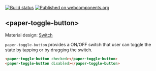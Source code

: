 [![Build status](https://travis-ci.org/PolymerElements/paper-toggle-button.svg?branch=master)](https://travis-ci.org/PolymerElements/paper-toggle-button)
[![Published on webcomponents.org](https://img.shields.io/badge/webcomponents.org-published-blue.svg)](https://www.webcomponents.org/element/PolymerElements/paper-toggle-button)

## &lt;paper-toggle-button&gt;

Material design: [Switch](https://www.google.com/design/spec/components/selection-controls.html#selection-controls-switch)

`paper-toggle-button` provides a ON/OFF switch that user can toggle the state
by tapping or by dragging the switch.

<!---
```
<custom-element-demo>
  <template>
    <script src="../webcomponentsjs/webcomponents-lite.js"></script>
    <link rel="import" href="paper-toggle-button.html">
    <style is="custom-style">
      #container {
        padding: 16px;
        display: flex;
      }
    </style>
    <div id="container">
      <next-code-block></next-code-block>
    </div>
  </template>
</custom-element-demo>
```
-->
```html
<paper-toggle-button checked></paper-toggle-button>
<paper-toggle-button disabled></paper-toggle-button>
```
